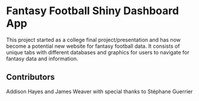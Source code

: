 # Fantasy Football Shiny Dashboard App
This project started as a college final project/presentation and has now become a potential new website for fantasy football data. It consists of unique tabs with different databases and graphics for users to navigate for fantasy data and information.

## Contributors
Addison Hayes and James Weaver with special thanks to Stéphane Guerrier
